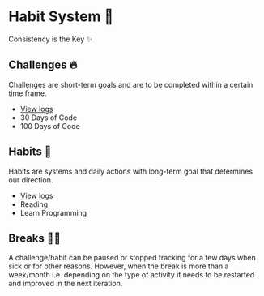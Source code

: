 # Habit System 🧭

Consistency is the Key ✨

## Challenges 🔥

Challenges are short-term goals and are to be completed within a certain time frame.

* [View logs](https://github.com/abhiramready/Habit-System/blob/main/Challenges/README_Challenges.md)
* 30 Days of Code
* 100 Days of Code


## Habits 📅

Habits are systems and daily actions with long-term goal that determines our direction.

* [View logs](https://github.com/abhiramready/Habit-System/blob/main/Habits/README_Habits.md)
* Reading
* Learn Programming

## Breaks 🧘‍♂️

A challenge/habit can be paused or stopped tracking for a few days when sick or for other reasons. However, when the break is more than a week/month i.e. depending on the type of activity it needs to be restarted and improved in the next iteration.
